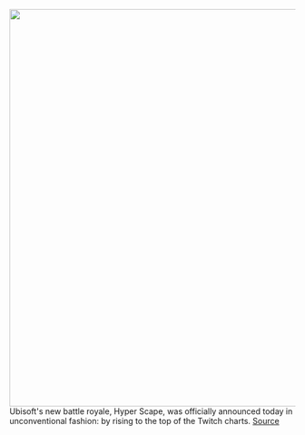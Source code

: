 <img src='https://cdn.vox-cdn.com/thumbor/BFfREHsrS1YyJtTGrau3f0fmBf8=/0x0:1500x500/1200x800/filters:focal(508x164:748x404)/cdn.vox-cdn.com/uploads/chorus_image/image/67010578/1500x500.0.jpeg' width='700px' /><br/>
Ubisoft's new battle royale, Hyper Scape, was officially announced today in unconventional fashion: by rising to the top of the Twitch charts.
<a href='https://www.theverge.com/2020/7/2/21311443/ubisoft-hyper-scape-battle-royale-twitch-reveal-streamers'> Source <a/>